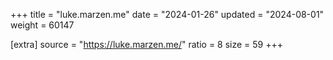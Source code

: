 +++
title = "luke.marzen.me"
date = "2024-01-26"
updated = "2024-08-01"
weight = 60147

[extra]
source = "https://luke.marzen.me/"
ratio = 8
size = 59
+++
